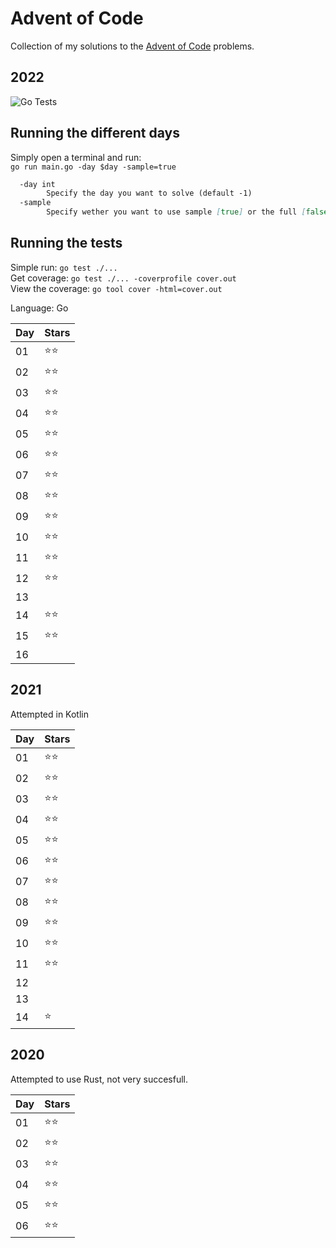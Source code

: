 # Advent of Code  

Collection of my solutions to the [Advent of Code](https://adventofcode.com/) problems.

## 2022

![Go Tests](https://github.com/TimHi/AdventOfCode/actions/workflows/2022.yml/badge.svg)  

## Running the different days

Simply open a terminal and run:  
`go run main.go -day $day -sample=true`

```md
  -day int
        Specify the day you want to solve (default -1)
  -sample
        Specify wether you want to use sample [true] or the full [false] input (default true)
```

## Running the tests

Simple run: `go test ./...`   
Get coverage: `go test ./... -coverprofile cover.out`   
View the coverage: `go tool cover -html=cover.out`   

Language: Go

| Day | Stars |
|-----|-------|
| 01 | ⭐⭐ |
| 02 | ⭐⭐ |
| 03 | ⭐⭐ |
| 04 | ⭐⭐ |
| 05 | ⭐⭐ |
| 06 | ⭐⭐ |
| 07 | ⭐⭐ |
| 08 | ⭐⭐ |
| 09 | ⭐⭐ |
| 10 | ⭐⭐ |
| 11 | ⭐⭐ |
| 12 | ⭐⭐ |
| 13 |     |
| 14 | ⭐⭐ |
| 15 | ⭐⭐ |
| 16 |     |


## 2021

Attempted in Kotlin

| Day | Stars |
|-----|-------|
| 01 | ⭐⭐ |
| 02 | ⭐⭐ |
| 03 | ⭐⭐ |
| 04 | ⭐⭐ |
| 05 | ⭐⭐ |
| 06 | ⭐⭐ |
| 07 | ⭐⭐ |
| 08 | ⭐⭐ |
| 09 | ⭐⭐ |
| 10 | ⭐⭐ |
| 11 | ⭐⭐ |
| 12 |    |
| 13 |    |
| 14 | ⭐  |

## 2020

Attempted to use Rust, not very succesfull.

| Day | Stars |
|-----|-------|
| 01 | ⭐⭐ |
| 02 | ⭐⭐ |
| 03 | ⭐⭐ |
| 04 | ⭐⭐ |
| 05 | ⭐⭐ |
| 06 | ⭐⭐ |
